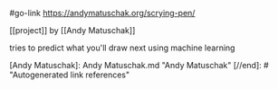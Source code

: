 #go-link https://andymatuschak.org/scrying-pen/

[[project]] by [[Andy Matuschak]]

tries to predict what you'll draw next using machine learning

[//begin]: # "Autogenerated link references for markdown compatibility"
[Andy Matuschak]: Andy Matuschak.md "Andy Matuschak"
[//end]: # "Autogenerated link references"